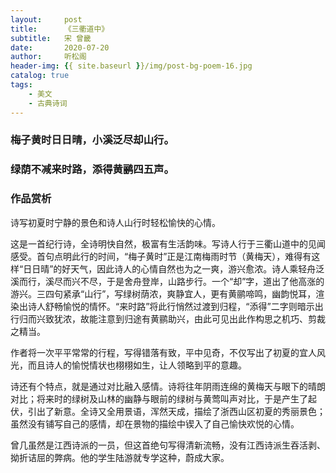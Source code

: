 ```yaml
---
layout:     post
title:      《三衢道中》
subtitle:   宋 曾畿
date:       2020-07-20
author:     听松阁
header-img: {{ site.baseurl }}/img/post-bg-poem-16.jpg
catalog: true
tags:
    - 美文
    - 古典诗词
---
```


### 梅子黄时日日晴，小溪泛尽却山行。
### 绿荫不减来时路，添得黄鹂四五声。


### 作品赏析
诗写初夏时宁静的景色和诗人山行时轻松愉快的心情。

这是一首纪行诗，全诗明快自然，极富有生活韵味。写诗人行于三衢山道中的见闻感受。首句点明此行的时间，“梅子黄时”正是江南梅雨时节（黄梅天），难得有这样“日日晴”的好天气，因此诗人的心情自然也为之一爽，游兴愈浓。诗人乘轻舟泛溪而行，溪尽而兴不尽，于是舍舟登岸，山路步行。一个“却”字，道出了他高涨的游兴。三四句紧承“山行”，写绿树荫浓，爽静宜人，更有黄鹂啼鸣，幽韵悦耳，渲染出诗人舒畅愉悦的情怀。“来时路”将此行悄然过渡到归程，“添得”二字则暗示出行归而兴致犹浓，故能注意到归途有黄鹂助兴，由此可见出此作构思之机巧、剪裁之精当。

作者将一次平平常常的行程，写得错落有致，平中见奇，不仅写出了初夏的宜人风光，而且诗人的愉悦情状也栩栩如生，让人领略到平的意趣。

诗还有个特点，就是通过对比融入感情。诗将往年阴雨连绵的黄梅天与眼下的晴朗对比；将来时的绿树及山林的幽静与眼前的绿树与黄莺叫声对比，于是产生了起伏，引出了新意。全诗又全用景语，浑然天成，描绘了浙西山区初夏的秀丽景色；虽然没有铺写自己的感情，却在景物的描绘中锲入了自己愉快欢悦的心情。

曾几虽然是江西诗派的一员，但这首绝句写得清新流畅，没有江西诗派生吞活剥、拗折诘屈的弊病。他的学生陆游就专学这种，蔚成大家。

